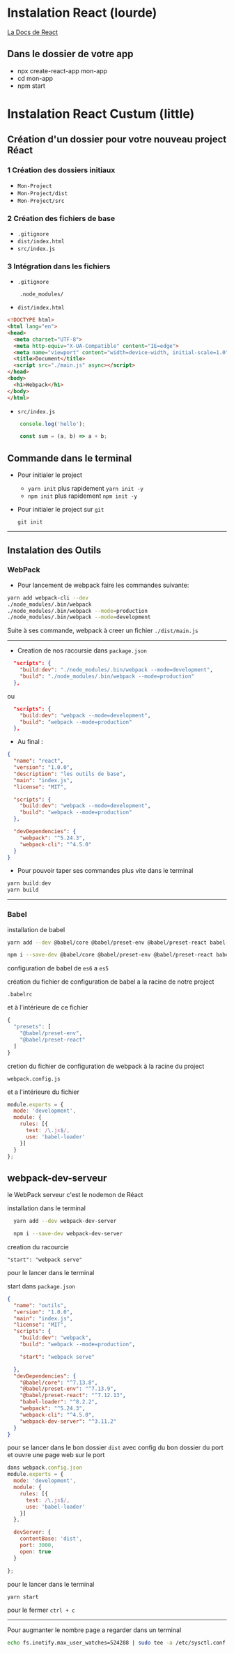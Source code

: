 
# Instalation React (lourde)

[La Docs de React](https://fr.reactjs.org/docs/create-a-new-react-app.html)

## Dans le dossier de votre app

- npx create-react-app mon-app
- cd mon-app
- npm start

# Instalation React Custum (little)

## Création d'un dossier pour votre nouveau project Réact

### 1 Création des dossiers initiaux

- `Mon-Project`
- `Mon-Project/dist`
- `Mon-Project/src`

### 2 Création des fichiers de base

- `.gitignore`
- `dist/index.html`
- `src/index.js`

### 3 Intégration dans les fichiers

- `.gitignore`
  
```shell
    .node_modules/
```

- `dist/index.html`

```html
<!DOCTYPE html>
<html lang="en">
<head>
  <meta charset="UTF-8">
  <meta http-equiv="X-UA-Compatible" content="IE=edge">
  <meta name="viewport" content="width=device-width, initial-scale=1.0">
  <title>Document</title>
  <script src="./main.js" async></script>
</head>
<body>
  <h1>Webpack</h1>
</body>
</html>
```

- `src/index.js`

```js
    console.log('hello');

    const sum = (a, b) => a + b;
```

## Commande dans le terminal

- Pour initialer le project

  - `yarn init` plus rapidement `yarn init -y`
  - `npm init`  plus rapidement `npm init -y`

- Pour initialer le project sur `git`
  
    `git init`

---

## Instalation des Outils

### WebPack

- Pour lancement de webpack faire les commandes suivante:

```bash
yarn add webpack-cli --dev
./node_modules/.bin/webpack
./node_modules/.bin/webpack --mode=production
./node_modules/.bin/webpack --mode=development
```

Suite à ses commande, webpack à creer un fichier  `./dist/main.js`

---

- Creation de nos racoursie dans `package.json`

```json
  "scripts": {
    "build:dev": "./node_modules/.bin/webpack --mode=development",
    "build": "./node_modules/.bin/webpack --mode=production"
  },
```

ou

```json
  "scripts": {
    "build:dev": "webpack --mode=development",
    "build": "webpack --mode=production"
  },
```

- Au final :

```json
{
  "name": "react",
  "version": "1.0.0",
  "description": "les outils de base",
  "main": "index.js",
  "license": "MIT",

  "scripts": {
    "build:dev": "webpack --mode=development",
    "build": "webpack --mode=production"
  },

  "devDependencies": {
    "webpack": "^5.24.3",
    "webpack-cli": "^4.5.0"
  }
}
```

- Pour pouvoir taper ses commandes plus vite dans le terminal

```js
yarn build:dev
yarn build
```

---

### Babel

installation de babel

```bash
yarn add --dev @babel/core @babel/preset-env @babel/preset-react babel-loader

npm i --save-dev @babel/core @babel/preset-env @babel/preset-react babel-loader
```

configuration de babel de `es6` a `es5`

création du fichier de configuration de babel a la racine de notre project

`.babelrc`

et à l'intérieure de ce fichier

```js
{
  "presets": [
    "@babel/preset-env",
    "@babel/preset-react"
  ]
}
```

cretion du fichier de configuration de webpack à la racine du project

`webpack.config.js`

 et a l'intérieure du fichier

```js
module.exports = {
  mode: 'development',
  module: {
    rules: [{
      test: /\.js$/,
      use: 'babel-loader'
    }]
  }
};
```

## webpack-dev-serveur

le WebPack serveur c'est le nodemon de Réact

installation dans le terminal

```bash
  yarn add --dev webpack-dev-server

  npm i --save-dev webpack-dev-server
```

creation du racourcie

`"start": "webpack serve"`

pour le lancer dans le terminal

start dans `package.json`

```json
{
  "name": "outils",
  "version": "1.0.0",
  "main": "index.js",
  "license": "MIT",
  "scripts": {
    "build:dev": "webpack",
    "build": "webpack --mode=production",

    "start": "webpack serve"

  },
  "devDependencies": {
    "@babel/core": "^7.13.8",
    "@babel/preset-env": "^7.13.9",
    "@babel/preset-react": "^7.12.13",
    "babel-loader": "^8.2.2",
    "webpack": "^5.24.3",
    "webpack-cli": "^4.5.0",
    "webpack-dev-server": "^3.11.2"
  }
}
```

pour se lancer dans le bon dossier `dist`
avec config du bon dossier du port et ouvre une page web sur le port

```js
dans webpack.config.json
module.exports = {
  mode: 'development',
  module: {
    rules: [{
      test: /\.js$/,
      use: 'babel-loader'
    }]
  },

  devServer: {
    contentBase: 'dist',
    port: 3000,
    open: true
  }

};
```

pour le lancer dans le terminal

`yarn start`

pour le fermer `ctrl + c`

---

Pour augmanter le nombre page a regarder dans un terminal

```bash
echo fs.inotify.max_user_watches=524288 | sudo tee -a /etc/sysctl.conf && sudo sysctl -p
```
